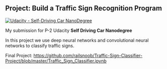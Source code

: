 ## Project: Build a Traffic Sign Recognition Program
[![Udacity - Self-Driving Car NanoDegree](https://s3.amazonaws.com/udacity-sdc/github/shield-carnd.svg)](http://www.udacity.com/drive)

My submission for P-2 Udacity **Self Driving Car Nanodegree**

In this project we use deep neural networks and convolutional neural networks to classify traffic signs. 

Final Project: https://github.com/railsnoob/Traffic-Sign-Classifier-Project/blob/master/Traffic_Sign_Classifier.ipynb
